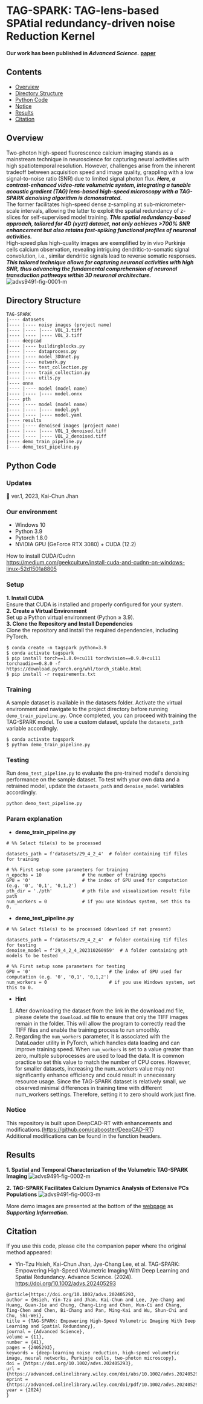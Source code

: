# TAG-SPARK: TAG-lens-based SPAtial redundancy-driven noise Reduction Kernel 
**Our work has been published in _Advanced Science_.** [**paper**](<https://doi.org/10.1002/advs.202405293> "Title")

## Contents
* [Overview](#Overview)
* [Directory Structure](#DirectoryStructure)
* [Python Code](#PythonCode)
* [Notice](#Notice)
* [Results](#Results)
* [Citation](#Citation)

## Overview
Two-photon high-speed fluorescence calcium imaging stands as a mainstream technique in neuroscience for capturing neural activities with high spatiotemporal resolution. However, challenges arise from the inherent tradeoff between acquisition speed and image quality, grappling with a low signal-to-noise ratio (SNR) due to limited signal photon flux. ___Here, a contrast-enhanced video-rate volumetric system, integrating a tunable acoustic gradient (TAG) lens-based high-speed microscopy with a TAG-SPARK denoising algorithm is demonstrated.___  
The former facilitates high-speed dense z-sampling at sub-micrometer-scale intervals, allowing the latter to exploit the spatial redundancy of z-slices for self-supervised model training. ___This spatial redundancy-based approach, tailored for 4D (xyzt) dataset, not only achieves >700% SNR enhancement but also retains fast-spiking functional profiles of neuronal activities.___  
High-speed plus high-quality images are exemplified by in vivo Purkinje cells calcium observation, revealing intriguing dendritic-to-somatic signal convolution, i.e., similar dendritic signals lead to reverse somatic responses. ___This tailored technique allows for capturing neuronal activities with high SNR, thus advancing the fundamental comprehension of neuronal transduction pathways within 3D neuronal architecture.___
![advs9491-fig-0001-m](https://github.com/chenwunci/TAG-SPARK/blob/79347b429a12dc61cae4d32a1eb59e57f9f9108a/figures/advs9491-fig-0001-m.jpg)


## Directory Structure
```
TAG-SPARK
|---- datasets
|---- |---- noisy images (project name)
|---- |---- |---- VOL_1.tiff
|---- |---- |---- VOL_2.tiff
|---- deepcad
|---- |---- buildingblocks.py
|---- |---- dataprocess.py
|---- |---- model_3DUnet.py
|---- |---- network.py
|---- |---- test_collection.py
|---- |---- train_collection.py
|---- |---- utils.py
|---- onnx
|---- |---- model (model name)
|---- |---- |---- model.onnx
|---- pth
|---- |---- model (model name)
|---- |---- |---- model.pyh
|---- |---- |---- model.yaml
|---- results
|---- |---- denoised images (project name)
|---- |---- |---- VOL_1_denoised.tiff
|---- |---- |---- VOL_2_denoised.tiff
|---- demo_train_pipeline.py
|---- demo_test_pipeline.py
```

## Python Code
### Updates
:pushpin: ver.1, 2023, Kai-Chun Jhan

### Our environment 
* Windows 10
* Python 3.9
* Pytorch 1.8.0
* NVIDIA GPU (GeForce RTX 3080) + CUDA (12.2)

How to install CUDA/Cudnn  
https://medium.com/geekculture/install-cuda-and-cudnn-on-windows-linux-52d1501a8805

### Setup
**1. Install CUDA**  
Ensure that CUDA is installed and properly configured for your system.  
**2. Create a Virtual Environment**  
Set up a Python virtual environment (Python ≥ 3.9).  
**3. Clone the Repository and Install Dependencies**  
Clone the repository and install the required dependencies, including PyTorch.
   ```
   $ conda create -n tagspark python=3.9
   $ conda activate tagspark
   $ pip install torch==1.8.0+cu111 torchvision==0.9.0+cu111 torchaudio==0.8.0 -f https://download.pytorch.org/whl/torch_stable.html
   $ pip install -r requirements.txt
   ```

### Training
A sample dataset is available in the datasets folder. Activate the virtual environment and navigate to the project directory before running `demo_train_pipeline.py`. Once completed, you can proceed with training the TAG-SPARK model. To use a custom dataset, update the `datasets_path` variable accordingly.
```
$ conda activate tagspark
$ python demo_train_pipeline.py
```

### Testing
Run `demo_test_pipeline.py` to evaluate the pre-trained model's denoising performance on the sample dataset. To test with your own data and a retrained model, update the `datasets_path` and `denoise_model` variables accordingly.
```
python demo_test_pipeline.py
```

### Param explanation
* **demo_train_pipeline.py**

```python=12
# %% Select file(s) to be processed

datasets_path = f'datasets/29_4_2_4'  # folder containing tif files for training

# %% First setup some parameters for training
n_epochs = 10               # the number of training epochs
GPU = '0'                   # the index of GPU used for computation (e.g. '0', '0,1', '0,1,2')
pth_dir = './pth'           # pth file and visualization result file path
num_workers = 0             # if you use Windows system, set this to 0.
```

* **demo_test_pipeline.py**

```python=12
# %% Select file(s) to be processed (download if not present)

datasets_path = f'datasets/29_4_2_4'  # folder containing tif files for testing
denoise_model = f'29_4_2_4_202310260959'  # A folder containing pth models to be tested

# %% First setup some parameters for testing
GPU = '0'                             # the index of GPU used for computation (e.g. '0', '0,1', '0,1,2')
num_workers = 0                       # if you use Windows system, set this to 0.
```

* **Hint**
1. After downloading the dataset from the link in the download.md file, please delete the `download.md` file to ensure that only the TIFF images remain in the folder. This will allow the program to correctly read the TIFF files and enable the training process to run smoothly.  
2. Regarding the `num_workers` parameter, it is associated with the DataLoader utility in PyTorch, which handles data loading and can improve training speed. When `num_workers` is set to a value greater than zero, multiple subprocesses are used to load the data. It is common practice to set this value to match the number of CPU cores. However, for smaller datasets, increasing the num_workers value may not significantly enhance efficiency and could result in unnecessary resource usage. Since the TAG-SPARK dataset is relatively small, we observed minimal differences in training time with different num_workers settings. Therefore, setting it to zero should work just fine.

### Notice
This repository is built upon DeepCAD-RT with enhancements and modifications.(https://github.com/cabooster/DeepCAD-RT)  
Additional modifications can be found in the function headers.

## Results
**1. Spatial and Temporal Characterization of the Volumetric TAG-SPARK Imaging**
![advs9491-fig-0002-m](https://github.com/chenwunci/TAG-SPARK/blob/main/figures/advs9491-fig-0002-m.jpg)

**2. TAG-SPARK Facilitates Calcium Dynamics Analysis of Extensive PCs Populations**
![advs9491-fig-0003-m](https://github.com/chenwunci/TAG-SPARK/blob/main/figures/advs9491-fig-0003-m.jpg)

More demo images are presented at the bottom of the [webpage](<https://doi.org/10.1002/advs.202405293> "Title") as ***Supporting Information***.

## Citation
If you use this code, please cite the companion paper where the original method appeared:

* Yin-Tzu Hsieh, Kai-Chun Jhan, Jye-Chang Lee, et al. TAG-SPARK: Empowering High-Speed Volumetric Imaging With Deep Learning and Spatial Redundancy. Advance Science. (2024). https://doi.org/10.1002/advs.202405293

```
@article{https://doi.org/10.1002/advs.202405293,
author = {Hsieh, Yin-Tzu and Jhan, Kai-Chun and Lee, Jye-Chang and Huang, Guan-Jie and Chung, Chang-Ling and Chen, Wun-Ci and Chang, Ting-Chen and Chen, Bi-Chang and Pan, Ming-Kai and Wu, Shun-Chi and Chu, Shi-Wei},
title = {TAG-SPARK: Empowering High-Speed Volumetric Imaging With Deep Learning and Spatial Redundancy},
journal = {Advanced Science},
volume = {11},
number = {41},
pages = {2405293},
keywords = {deep-learning noise reduction, high-speed volumetric image, neural networks, Purkinje cells, two-photon microscopy},
doi = {https://doi.org/10.1002/advs.202405293},
url = {https://advanced.onlinelibrary.wiley.com/doi/abs/10.1002/advs.202405293},
eprint = {https://advanced.onlinelibrary.wiley.com/doi/pdf/10.1002/advs.202405293},
year = {2024}
}
```
